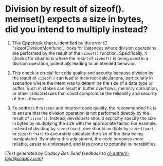 # Division by result of sizeof(). memset() expects a size in bytes, did you intend to multiply instead?

1. This Cppcheck check, identified by the error ID "sizeofDivisionMemfunc", looks for instances where division operations are performed by the result of the `sizeof()` function. Specifically, it checks for situations where the result of `sizeof()` is being used in a division operation, potentially leading to unintended behavior.

2. This check is crucial for code quality and security because division by the result of `sizeof()` can lead to incorrect calculations, particularly in scenarios where the intent was to determine the size of a data type or buffer. Such mistakes can result in buffer overflows, memory corruption, or other critical issues that could compromise the reliability and security of the software.

3. To address this issue and improve code quality, the recommended fix is to ensure that the division operation is not performed directly by the result of `sizeof()`. Instead, developers should explicitly specify the size in bytes by multiplying the size with the appropriate factor. For example, instead of dividing by `sizeof(var)`, one should multiply by `sizeof(var)` or `sizeof(*var)` to accurately calculate the size of the data being manipulated. By making this adjustment, the code becomes more reliable, easier to understand, and less prone to potential vulnerabilities.

_(Text generated by Codacy Bot. Send feedback to ai-pattern-text@codacy.com)_
